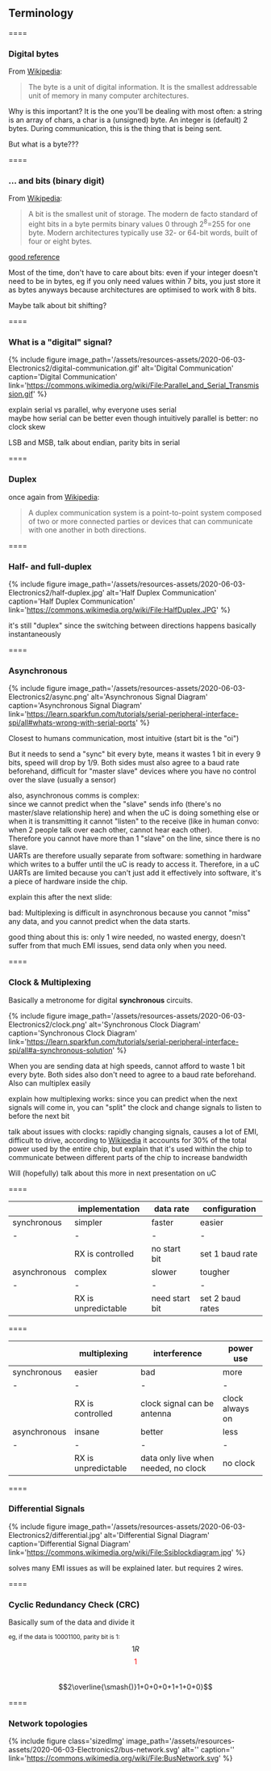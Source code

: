 ## Terminology

====

### Digital bytes

From [Wikipedia](https://en.wikipedia.org/wiki/Byte):

> The byte is a unit of digital information. It is the smallest
> <span class="fragment highlight-red">addressable</span> unit of memory in many
> computer architectures.

<aside class="notes" markdown=1>

Why is this important? It is the one you'll be dealing with most often: a string
is an array of chars, a char is a (unsigned) byte. An integer is (default) 2
bytes. During communication, this is the thing that is being sent.

But what is a byte???

</aside>

====

### ... and bits (binary digit)

From [Wikipedia](https://en.wikipedia.org/wiki/Byte):

> A bit is the smallest unit of storage. The modern de facto standard of eight
> bits in a byte permits <span class="fragment highlight-red">binary</span>
> values 0 through 2<sup>8</sup>=255 for one byte. Modern architectures
> typically use 32- or 64-bit words, built of four or eight bytes.

<aside class="notes" markdown=1>

[good reference](https://web.stanford.edu/class/cs101/bits-bytes.html)

Most of the time, don't have to care about bits: even if your integer doesn't
need to be in bytes, eg if you only need values within 7 bits, you just store it
as bytes anyways because architectures are optimised to work with 8 bits.

Maybe talk about bit shifting?

</aside>

====

### What is a "digital" signal?

{% include figure
image_path='/assets/resources-assets/2020-06-03-Electronics2/digital-communication.gif'
alt='Digital Communication'
caption='Digital Communication'
link='https://commons.wikimedia.org/wiki/File:Parallel_and_Serial_Transmission.gif'
%}

<aside class="notes" markdown=1>

explain serial vs parallel, why everyone uses serial  
maybe how serial can be better even though intuitively parallel is better: no
clock skew

LSB and MSB, talk about endian, parity bits in serial

</aside>

====

### Duplex

once again from
[Wikipedia](<https://en.wikipedia.org/wiki/Duplex_(telecommunications)>):

> A duplex communication system is a point-to-point system composed of
> <span class="fragment highlight-red">two or more</span> connected parties or
> devices that can communicate with one another in
> <span class="fragment highlight-red">both directions</span>.

====

### Half- and full-duplex

{% include figure
image_path='/assets/resources-assets/2020-06-03-Electronics2/half-duplex.jpg'
alt='Half Duplex Communication'
caption='Half Duplex Communication'
link='https://commons.wikimedia.org/wiki/File:HalfDuplex.JPG'
%}

<aside class="notes" markdown=1>

it's still "duplex" since the switching between directions happens basically
instantaneously

</aside>

====

### Asynchronous

{% include figure
image_path='/assets/resources-assets/2020-06-03-Electronics2/async.png'
alt='Asynchronous Signal Diagram'
caption='Asynchronous Signal Diagram'
link='https://learn.sparkfun.com/tutorials/serial-peripheral-interface-spi/all#whats-wrong-with-serial-ports'
%}

<aside class="notes" markdown=1>

Closest to humans communication, most intuitive (start bit is the "oi")

But it needs to send a "sync" bit every byte, means it wastes 1 bit in every 9
bits, speed will drop by 1/9. Both sides must also agree to a baud rate
beforehand, difficult for "master slave" devices where you have no control over
the slave (usually a sensor)

also, asynchronous comms is complex:  
since we cannot predict when the "slave" sends info (there's no master/slave
relationship here) and when the uC is doing something else or when it is
transmitting it cannot "listen" to the receive (like in human convo: when 2
people talk over each other, cannot hear each other).  
Therefore you cannot have more than 1 "slave" on the line, since there is no
slave.  
UARTs are therefore usually separate from software: something in hardware which
writes to a buffer until the uC is ready to access it. Therefore, in a uC UARTs
are limited because you can't just add it effectively into software, it's a
piece of hardware inside the chip.

explain this after the next slide:

bad: Multiplexing is difficult in asynchronous because you cannot "miss" any
data, and you cannot predict when the data starts.

good thing about this is: only 1 wire needed, no wasted energy, doesn't suffer
from that much EMI issues, send data only when you need.

</aside>

====

### Clock & Multiplexing

Basically a metronome for digital **synchronous** circuits.

{% include figure
image_path='/assets/resources-assets/2020-06-03-Electronics2/clock.png'
alt='Synchronous Clock Diagram'
caption='Synchronous Clock Diagram'
link='https://learn.sparkfun.com/tutorials/serial-peripheral-interface-spi/all#a-synchronous-solution'
%}

<aside class="notes" markdown=1>

When you are sending data at high speeds, cannot afford to waste 1 bit every
byte. Both sides also don't need to agree to a baud rate beforehand. Also can
multiplex easily

explain how multiplexing works: since you can predict when the next signals will
come in, you can "split" the clock and change signals to listen to before the
next bit

talk about issues with clocks: rapidly changing signals, causes a lot of EMI,
difficult to drive, according to
[Wikipedia](https://en.wikipedia.org/wiki/Clock_signal#Distribution) it accounts
for 30% of the total power used by the entire chip, but explain that it's used
within the chip to communicate between different parts of the chip to increase
bandwidth

Will (hopefully) talk about this more in next presentation on uC

</aside>

====

<!-- markdownlint-disable line-length -->

<section markdown=1 data-transition="slide">

|              | implementation      | data rate      | configuration    |
| ------------ | ------------------- | -------------- | ---------------- |
| synchronous  | simpler             | faster         | easier           |
| -            | -                   | -              | -                |
|              | RX is controlled    | no start bit   | set 1 baud rate  |
| asynchronous | complex             | slower         | tougher          |
| -            | -                   | -              | -                |
|              | RX is unpredictable | need start bit | set 2 baud rates |

====

|              | multiplexing        | <span class="fragment highlight-red">interference</span> | power use       |
| ------------ | ------------------- | -------------------------------------------------------- | --------------- |
| synchronous  | easier              | bad                                                      | more            |
| -            | -                   | -                                                        | -               |
|              | RX is controlled    | clock signal can be antenna                              | clock always on |
| asynchronous | insane              | better                                                   | less            |
| -            | -                   | -                                                        | -               |
|              | RX is unpredictable | data only live when needed, no clock                     | no clock        |

</section>

<!-- markdownlint-enable line-length -->

====

### Differential Signals

{% include figure
image_path='/assets/resources-assets/2020-06-03-Electronics2/differential.jpg'
alt='Differential Signal Diagram'
caption='Differential Signal Diagram'
link='https://commons.wikimedia.org/wiki/File:Ssiblockdiagram.jpg'
%}

<aside class="notes" markdown=1>

solves many EMI issues as will be explained later. but requires 2 wires.

</aside>

====

### Cyclic Redundancy Check (CRC)

Basically sum of the data and divide it

<small>eg, if the data is 10001100, parity bit is 1:</small>  
$$1R$$<span style="color:red">$$1$$</span>  
$$2\overline{\smash{)}1+0+0+0+1+1+0+0}$$

====

### Network topologies

{% include figure
class='sizedImg'
image_path='/assets/resources-assets/2020-06-03-Electronics2/bus-network.svg'
alt=''
caption=''
link='https://commons.wikimedia.org/wiki/File:BusNetwork.svg'
%}

<!--- include the 3 other networks in side by side --->
<!---
https://commons.wikimedia.org/wiki/File:NetworkTopology-Mesh.svg
https://commons.wikimedia.org/wiki/File:NetworkTopology-Ring.png
https://commons.wikimedia.org/wiki/File:StarNetwork.svg
--->
